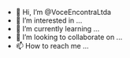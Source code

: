 - 👋 Hi, I’m @VoceEncontraLtda
- 👀 I’m interested in ...
- 🌱 I’m currently learning ...
- 💞️ I’m looking to collaborate on ...
- 📫 How to reach me ...

<!---
VoceEncontraLtda/VoceEncontraLtda is a ✨ special ✨ repository because its `README.md` (this file) appears on your GitHub profile.
You can click the Preview link to take a look at your changes.
--->
